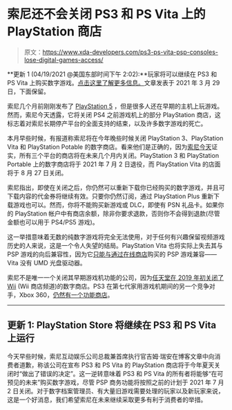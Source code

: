 # 索尼还不会关闭 PS3 和 PS Vita 上的 PlayStation 商店

> 原文：<https://www.xda-developers.com/ps3-ps-vita-psp-consoles-lose-digital-games-access/>

**更新 1 (04/19/2021 @美国东部时间下午 2:02):**玩家将可以继续在 PS3 和 PS Vita 上购买数字游戏。[点击这里了解更多信息。](#update1)文章发表于 2021 年 3 月 29 日，下面保留。

索尼几个月前刚刚发布了 [PlayStation 5](https://www.xda-developers.com/sony-playstation-5-first-impressions/) ，但是很多人还在早期的主机上玩游戏。然而，索尼今天透露，它将关闭 PS4 之前游戏机上的部分 PlayStation 商店，这标志着对索尼长期停产平台的全面支持的结束，以及许多数字游戏的死亡。

本月早些时候，有报道称索尼将在今年晚些时候关闭 PlayStation 3、PlayStation Vita 和 PlayStation Potable 的数字商店。看来他们是正确的，因为[索尼今天](https://www.playstation.com/en-gb/support/important-notice/)证实，所有三个平台的商店将在未来几个月内关闭。PlayStation 3 和 PlayStation Portable 上的数字商店将于 2021 年 7 月 2 日退役，而 PlayStation Vita 的店面将于 8 月 27 日关闭。

索尼指出，即使在关闭之后，你仍然可以重新下载你已经购买的数字游戏，并且可下载内容的代金券将继续有效。只要你仍然订阅，通过 PlayStation Plus 重新下载游戏也可以。然而，你将不能购买新游戏或 DLC，即使有 PSN 礼品卡。如果你的 PlayStation 帐户中有商店余额，除非你要求退款，否则你不会得到退款(尽管金额也可以用于 PS4/PS5 游戏)。

这一举措意味着无数的纯数字游戏将完全无法使用，对于任何有兴趣保留视频游戏历史的人来说，这是一个令人失望的结局。PlayStation Vita 也将实际上失去其与 PSP 游戏的向后兼容性，因为它[只能与通过在线商店](https://en.wikipedia.org/wiki/PlayStation_Vita#Backward_compatibility)购买的 PSP 游戏兼容——Vita 没有 UMD 光盘驱动器。

索尼不是唯一一个关闭其早期游戏机功能的公司，因为[任天堂在 2019 年初关闭了 Wii](https://en-americas-support.nintendo.com/app/answers/detail/a_id/27560/~/wii-shop-channel-discontinuation) (Wii 商店频道)的数字商店。PS3 在第七代家用游戏机期间的另一个竞争对手，Xbox 360，[仍然有一个功能商店](https://hackernoon.com/the-xbox-360-games-store-still-works-in-2020-y93v3ze5)。

* * *

## 更新 1: PlayStation Store 将继续在 PS3 和 PS Vita 上运行

今天早些时候，索尼互动娱乐公司总裁兼首席执行官吉姆·瑞安在博客文章中向消费者道歉，称该公司在宣布 PS3 和 PS Vita 的 PlayStation 商店将于今年夏天关闭时“做出了错误的决定”。这一逆转意味着 PS3 和 PS Vita 的所有者将能够“在可预见的未来”购买数字游戏，尽管 PSP 商务功能将按照之前的计划于 2021 年 7 月 2 日关闭。对于数字档案管理员、有大量旧游戏需要处理的玩家以及新玩家来说，这是一个好消息，我们希望索尼在未来继续采取更多有利于消费者的举措。